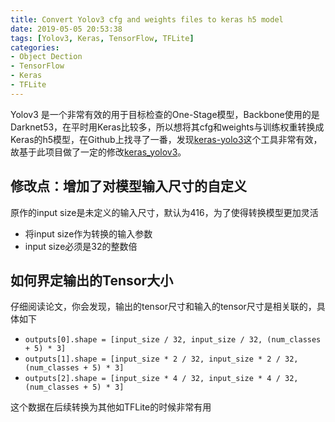 ```yaml
---
title: Convert Yolov3 cfg and weights files to keras h5 model
date: 2019-05-05 20:53:38
tags: [Yolov3, Keras, TensorFlow, TFLite]
categories:
- Object Dection
- TensorFlow
- Keras
- TFLite
---
```


Yolov3 是一个非常有效的用于目标检查的One-Stage模型，Backbone使用的是Darknet53，在平时用Keras比较多，所以想将其cfg和weights与训练权重转换成Keras的h5模型，在Github上找寻了一番，发现[keras-yolo3](https://github.com/qqwweee/keras-yolo3)这个工具非常有效，故基于此项目做了一定的修改[keras_yolov3](https://github.com/vectoros/keras-yolo3)。

## 修改点：增加了对模型输入尺寸的自定义
原作的input size是未定义的输入尺寸，默认为416，为了使得转换模型更加灵活

* 将input size作为转换的输入参数
* input size必须是32的整数倍

## 如何界定输出的Tensor大小
仔细阅读论文，你会发现，输出的tensor尺寸和输入的tensor尺寸是相关联的，具体如下

* `outputs[0].shape = [input_size / 32, input_size / 32, (num_classes + 5) * 3] `
* `outputs[1].shape = [input_size * 2 / 32, input_size * 2 / 32, (num_classes + 5) * 3] `
* `outputs[2].shape = [input_size * 4 / 32, input_size * 4 / 32, (num_classes + 5) * 3] `

这个数据在后续转换为其他如TFLite的时候非常有用




